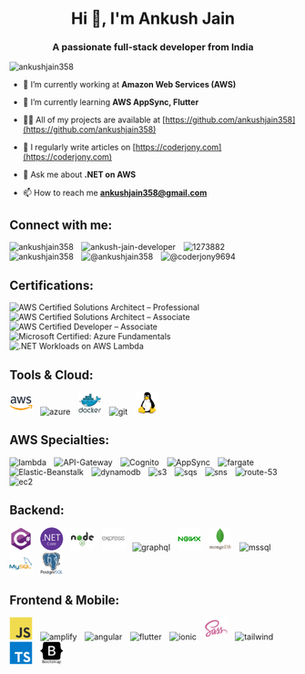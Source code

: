 <h1 align="center">Hi 👋, I'm Ankush Jain</h1>
<h3 align="center">A passionate full-stack developer from India</h3>

<p align="left"> <img src="https://komarev.com/ghpvc/?username=ankushjain358&label=Profile%20views&color=0e75b6&style=flat" alt="ankushjain358" /> </p>

- 🔭 I’m currently working at **Amazon Web Services (AWS)**

- 🌱 I’m currently learning **AWS AppSync, Flutter**

- 👨‍💻 All of my projects are available at [https://github.com/ankushjain358](https://github.com/ankushjain358)

- 📝 I regularly write articles on [https://coderjony.com](https://coderjony.com)

- 💬 Ask me about **.NET on AWS**

- 📫 How to reach me **ankushjain358@gmail.com**

## Connect with me:

<div class="social">
    <a style="margin-right: 10px; text-decoration: none;" href="https://twitter.com/ankushjain358"
        target="_blank"><img width="40" height="40"
            src="https://raw.githubusercontent.com/rahuldkjain/github-profile-readme-generator/master/src/images/icons/Social/twitter.svg"
            alt="ankushjain358" /></a>
    <a style="margin-right: 10px; text-decoration: none;" href="https://linkedin.com/in/ankush-jain-developer"
        target="_blank">
        <img width="40" height="40"
            src="https://raw.githubusercontent.com/rahuldkjain/github-profile-readme-generator/master/src/images/icons/Social/linked-in-alt.svg"
            alt="ankush-jain-developer" />
    </a>
    <a style="margin-right: 10px; text-decoration: none;" href="https://stackoverflow.com/users/1273882"
        target="_blank"><img width="40" height="40"
            src="https://raw.githubusercontent.com/rahuldkjain/github-profile-readme-generator/master/src/images/icons/Social/stack-overflow.svg"
            alt="1273882" /></a>
    <a style="margin-right: 10px; text-decoration: none;" href="https://instagram.com/ankushjain358"
        target="_blank"><img width="40" height="40"
            src="https://raw.githubusercontent.com/rahuldkjain/github-profile-readme-generator/master/src/images/icons/Social/instagram.svg"
            alt="ankushjain358" /></a>
    <a style="margin-right: 10px; text-decoration: none;" href="https://medium.com/@ankushjain358"
        target="_blank"><img width="40" height="40"
            src="https://raw.githubusercontent.com/rahuldkjain/github-profile-readme-generator/master/src/images/icons/Social/medium.svg"
            alt="@ankushjain358" /></a>
    <a style="margin-right: 10px; text-decoration: none;" href="https://www.youtube.com/c/@coderjony9694"
        target="_blank"><img width="40" height="40"
            src="https://raw.githubusercontent.com/rahuldkjain/github-profile-readme-generator/master/src/images/icons/Social/youtube.svg"
            alt="@coderjony9694" /></a>
</div>

## Certifications:

<div class="tech-stack">
    <a style="margin-right: 10px; text-decoration: none;"
        href="https://www.credly.com/badges/cd3e7d4c-281c-4920-95de-cb84ed983848" target="_blank" rel="noreferrer">
        <img width="40" height="40"
            src="https://images.credly.com/size/110x110/images/2d84e428-9078-49b6-a804-13c15383d0de/image.png"
            alt="AWS Certified Solutions Architect – Professional" /> </a>
    <a style="margin-right: 10px; text-decoration: none;"
        href="https://www.credly.com/badges/22a0978d-0849-4047-a7ca-fa2fc0df99c0" target="_blank" rel="noreferrer">
        <img width="40" height="40"
            src="https://images.credly.com/size/110x110/images/0e284c3f-5164-4b21-8660-0d84737941bc/image.png"
            alt="AWS Certified Solutions Architect – Associate" /> </a>
    <a style="margin-right: 10px; text-decoration: none;"
        href="https://www.credly.com/badges/64366b6e-cefa-4042-8b9e-f3ba85cf40f6" target="_blank" rel="noreferrer">
        <img width="40" height="40"
            src="https://images.credly.com/size/110x110/images/b9feab85-1a43-4f6c-99a5-631b88d5461b/image.png"
            alt="AWS Certified Developer – Associate" /> </a>
    <a style="margin-right: 10px; text-decoration: none;"
        href="https://www.credly.com/badges/abfec068-b3f5-4b45-80c8-0e165b42e1b2" target="_blank" rel="noreferrer">
        <img width="40" height="40"
            src="https://images.credly.com/size/110x110/images/be8fcaeb-c769-4858-b567-ffaaa73ce8cf/image.png"
            alt="Microsoft Certified: Azure Fundamentals" /> </a>
    <a style="margin-right: 10px; text-decoration: none;"
        href="https://www.credly.com/badges/a5b8b995-40d9-4ee8-aa23-e83a32a37e52" target="_blank" rel="noreferrer">
        <img width="40" height="40"
            src="https://images.credly.com/size/110x110/images/221e7d7f-bceb-422e-8c31-436ecbcda614/image.png"
            alt=".NET Workloads on AWS Lambda" /> </a>
</div>

## Tools & Cloud:

<div class="tech-stack">
    <a style="margin-right: 10px; text-decoration: none;" href="https://aws.amazon.com" target="_blank"
        rel="noreferrer"> <img width="40" height="40"
            src="https://raw.githubusercontent.com/devicons/devicon/master/icons/amazonwebservices/amazonwebservices-original-wordmark.svg"
            alt="aws" /> </a>
    <a style="margin-right: 10px; text-decoration: none;" href="https://azure.microsoft.com/en-in/" target="_blank"
        rel="noreferrer"> <img width="40" height="40"
            src="https://www.vectorlogo.zone/logos/microsoft_azure/microsoft_azure-icon.svg" alt="azure" /> </a>
    <a style="margin-right: 10px; text-decoration: none;" href="https://www.docker.com/" target="_blank"
        rel="noreferrer"> <img width="40" height="40"
            src="https://raw.githubusercontent.com/devicons/devicon/master/icons/docker/docker-original-wordmark.svg"
            alt="docker" /> </a>
    <a style="margin-right: 10px; text-decoration: none;" href="https://git-scm.com/" target="_blank"
        rel="noreferrer"> <img width="40" height="40"
            src="https://www.vectorlogo.zone/logos/git-scm/git-scm-icon.svg" alt="git" /> </a>
    <a style="margin-right: 10px; text-decoration: none;" href="https://www.linux.org/" target="_blank"
        rel="noreferrer"> <img width="40" height="40"
            src="https://raw.githubusercontent.com/devicons/devicon/master/icons/linux/linux-original.svg"
            alt="linux" /> </a>
</div>

## AWS Specialties:

<div class="tech-stack">
    <a style="margin-right: 10px; text-decoration: none;" href="https://aws.amazon.com/lambda" target="_blank"
        rel="noreferrer"> <img width="40" height="40" src="https://icon.icepanel.io/AWS/svg/Compute/Lambda.svg"
            alt="lambda" /> </a>
    <a style="margin-right: 10px; text-decoration: none;" href="https://aws.amazon.com/api-gateway/" target="_blank"
        rel="noreferrer"> <img width="40" height="40"
            src="https://icon.icepanel.io/AWS/svg/App-Integration/API-Gateway.svg" alt="API-Gateway" /> </a>
    <a style="margin-right: 10px; text-decoration: none;" href="https://aws.amazon.com/cognito" target="_blank"
        rel="noreferrer"> <img width="40" height="40"
            src="https://icon.icepanel.io/AWS/svg/Security-Identity-Compliance/Cognito.svg" alt="Cognito" /> </a>
    <a style="margin-right: 10px; text-decoration: none;" href="https://aws.amazon.com/appsync" target="_blank"
        rel="noreferrer"> <img width="40" height="40"
            src="https://icon.icepanel.io/AWS/svg/App-Integration/AppSync.svg" alt="AppSync" /> </a>
    <a style="margin-right: 10px; text-decoration: none;" href="https://aws.amazon.com/fargate" target="_blank"
        rel="noreferrer"> <img width="40" height="40" src="https://icon.icepanel.io/AWS/svg/Compute/Fargate.svg"
            alt="fargate" /> </a>
    <a style="margin-right: 10px; text-decoration: none;" href="https://aws.amazon.com/elasticbeanstalk"
        target="_blank" rel="noreferrer"> <img width="40" height="40"
            src="https://icon.icepanel.io/AWS/svg/Compute/Elastic-Beanstalk.svg" alt="Elastic-Beanstalk" /> </a>
    <a style="margin-right: 10px; text-decoration: none;" href="https://aws.amazon.com/dynamodb/" target="_blank"
        rel="noreferrer"> <img width="40" height="40" src="https://icon.icepanel.io/AWS/svg/Database/DynamoDB.svg"
            alt="dynamodb" /> </a>
    <a style="margin-right: 10px; text-decoration: none;" href="https://aws.amazon.com/s3" target="_blank"
        rel="noreferrer"> <img width="40" height="40"
            src="https://icon.icepanel.io/AWS/svg/Storage/Simple-Storage-Service.svg" alt="s3" /> </a>
    <a style="margin-right: 10px; text-decoration: none;" href="https://aws.amazon.com/sqs" target="_blank"
        rel="noreferrer"> <img width="40" height="40"
            src="https://icon.icepanel.io/AWS/svg/App-Integration/Simple-Queue-Service.svg" alt="sqs" /> </a>
    <a style="margin-right: 10px; text-decoration: none;" href="https://aws.amazon.com/sns" target="_blank"
        rel="noreferrer"> <img width="40" height="40"
            src="https://icon.icepanel.io/AWS/svg/App-Integration/Simple-Notification-Service.svg" alt="sns" /> </a>
    <a style="margin-right: 10px; text-decoration: none;" href="https://aws.amazon.com/route53" target="_blank"
        rel="noreferrer"> <img width="40" height="40"
            src="https://icon.icepanel.io/AWS/svg/Networking-Content-Delivery/Route-53.svg" alt="route-53" /> </a>
    <a style="margin-right: 10px; text-decoration: none;" href="https://aws.amazon.com/ec2" target="_blank"
        rel="noreferrer"> <img width="40" height="40" src="https://icon.icepanel.io/AWS/svg/Compute/EC2.svg"
            alt="ec2" /> </a>
</div>

## Backend:

<div class="tech-stack">
    <a style="margin-right: 10px; text-decoration: none;" href="https://www.w3schools.com/cs/" target="_blank"
        rel="noreferrer"> <img width="40" height="40"
            src="https://raw.githubusercontent.com/devicons/devicon/master/icons/csharp/csharp-original.svg"
            alt="csharp" /> </a>
    <a style="margin-right: 10px; text-decoration: none;" href="https://dotnet.microsoft.com/" target="_blank"
        rel="noreferrer"> <img width="40" height="40"
            src="https://raw.githubusercontent.com/devicons/devicon/master/icons/dotnetcore/dotnetcore-original.svg"
            alt="dotnet" /> </a>
    <a style="margin-right: 10px; text-decoration: none;" href="https://nodejs.org" target="_blank"
        rel="noreferrer"> <img width="40" height="40"
            src="https://raw.githubusercontent.com/devicons/devicon/master/icons/nodejs/nodejs-original-wordmark.svg"
            alt="nodejs" /> </a>
    <a style="margin-right: 10px; text-decoration: none;" href="https://expressjs.com" target="_blank"
        rel="noreferrer"> <img width="40" height="40"
            src="https://raw.githubusercontent.com/devicons/devicon/master/icons/express/express-original-wordmark.svg"
            alt="express" /> </a>
    <a style="margin-right: 10px; text-decoration: none;" href="https://graphql.org" target="_blank"
        rel="noreferrer"> <img width="40" height="40"
            src="https://www.vectorlogo.zone/logos/graphql/graphql-icon.svg" alt="graphql" /> </a>
    <a style="margin-right: 10px; text-decoration: none;" href="https://www.nginx.com" target="_blank"
        rel="noreferrer"> <img width="40" height="40"
            src="https://raw.githubusercontent.com/devicons/devicon/master/icons/nginx/nginx-original.svg"
            alt="nginx" /> </a>
    <a style="margin-right: 10px; text-decoration: none;" href="https://www.mongodb.com/" target="_blank"
        rel="noreferrer"> <img width="40" height="40"
            src="https://raw.githubusercontent.com/devicons/devicon/master/icons/mongodb/mongodb-original-wordmark.svg"
            alt="mongodb" /> </a>
    <a style="margin-right: 10px; text-decoration: none;" href="https://www.microsoft.com/en-us/sql-server"
        target="_blank" rel="noreferrer"> <img width="40" height="40"
            src="https://www.svgrepo.com/show/303229/microsoft-sql-server-logo.svg" alt="mssql" /> </a>
    <a style="margin-right: 10px; text-decoration: none;" href="https://www.mysql.com/" target="_blank"
        rel="noreferrer"> <img width="40" height="40"
            src="https://raw.githubusercontent.com/devicons/devicon/master/icons/mysql/mysql-original-wordmark.svg"
            alt="mysql" /> </a>
    <a style="margin-right: 10px; text-decoration: none;" href="https://www.postgresql.org" target="_blank"
        rel="noreferrer"> <img width="40" height="40"
            src="https://raw.githubusercontent.com/devicons/devicon/master/icons/postgresql/postgresql-original-wordmark.svg"
            alt="postgresql" /> </a>
</div>

## Frontend & Mobile:

<div class="tech-stack">
    <a style="margin-right: 10px; text-decoration: none;"
        href="https://developer.mozilla.org/en-US/docs/Web/JavaScript" target="_blank" rel="noreferrer">
        <img width="40" height="40"
            src="https://raw.githubusercontent.com/devicons/devicon/master/icons/javascript/javascript-original.svg"
            alt="javascript" />
    </a>
    <a style="margin-right: 10px; text-decoration: none;" href="https://aws.amazon.com/amplify/" target="_blank"
        rel="noreferrer"> <img width="40" height="40" src="https://docs.amplify.aws/assets/logo-dark.svg"
            alt="amplify" /> </a>
    <a style="margin-right: 10px; text-decoration: none;" href="https://angular.io" target="_blank"
        rel="noreferrer"> <img width="40" height="40"
            src="https://angular.io/assets/images/logos/angular/angular.svg" alt="angular" /> </a>
    <a style="margin-right: 10px; text-decoration: none;" href="https://flutter.dev" target="_blank"
        rel="noreferrer"> <img width="40" height="40"
            src="https://www.vectorlogo.zone/logos/flutterio/flutterio-icon.svg" alt="flutter" /> </a>
    <a style="margin-right: 10px; text-decoration: none;" href="https://ionicframework.com" target="_blank"
        rel="noreferrer"> <img width="40" height="40"
            src="https://upload.wikimedia.org/wikipedia/commons/d/d1/Ionic_Logo.svg" alt="ionic" width="40"
            height="40" /> </a>
    <a style="margin-right: 10px; text-decoration: none;" href="https://sass-lang.com" target="_blank"
        rel="noreferrer"> <img width="40" height="40"
            src="https://raw.githubusercontent.com/devicons/devicon/master/icons/sass/sass-original.svg"
            alt="sass" /> </a>
    <a style="margin-right: 10px; text-decoration: none;" href="https://tailwindcss.com/" target="_blank"
        rel="noreferrer"> <img width="40" height="40"
            src="https://www.vectorlogo.zone/logos/tailwindcss/tailwindcss-icon.svg" alt="tailwind" width="40"
            height="40" /> </a>
    <a style="margin-right: 10px; text-decoration: none;" href="https://www.typescriptlang.org/" target="_blank"
        rel="noreferrer"> <img width="40" height="40"
            src="https://raw.githubusercontent.com/devicons/devicon/master/icons/typescript/typescript-original.svg"
            alt="typescript" /> </a>
    <a style="margin-right: 10px; text-decoration: none;" href="https://getbootstrap.com" target="_blank"
        rel="noreferrer"> <img width="40" height="40"
            src="https://raw.githubusercontent.com/devicons/devicon/master/icons/bootstrap/bootstrap-plain-wordmark.svg"
            alt="bootstrap" /> </a>
</div>
<br />
<br />
